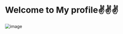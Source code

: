 #                                                         Welcome to My profile✌️✌️✌️
![image](https://github.com/duongmake/duongmake/assets/95214894/5f64ace3-dc4c-4592-9468-813a4c41da87)
